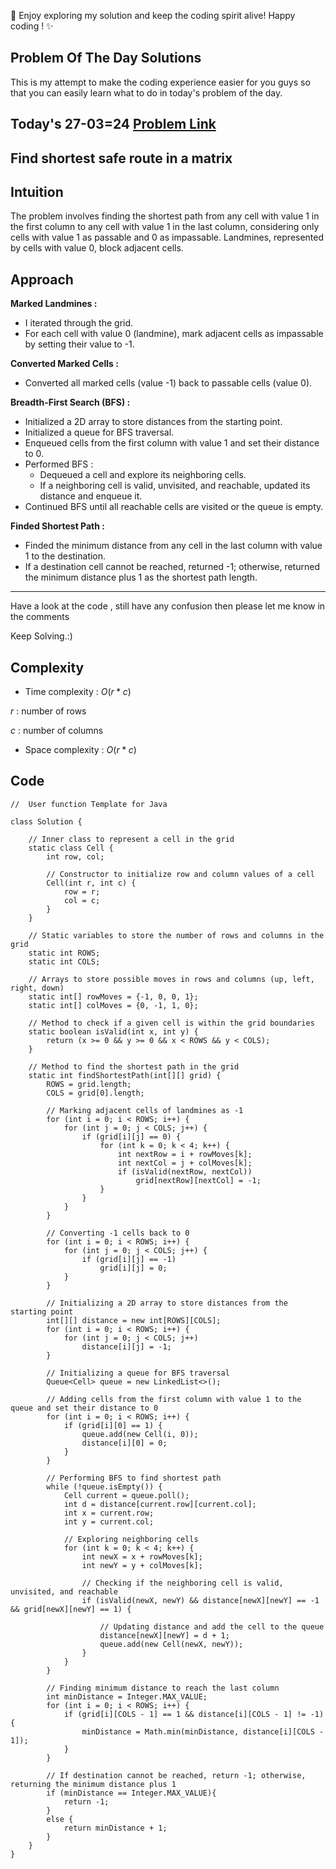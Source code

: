 🚀 Enjoy exploring my solution and keep the coding spirit alive! Happy coding ! ✨

## Problem Of The Day Solutions

This is my attempt to make the coding experience easier for you guys so that you can easily learn what to do in today's problem of the day.

## Today's 27-03=24 [Problem Link](https://www.geeksforgeeks.org/problems/find-shortest-safe-route-in-a-matrix/1)
## Find shortest safe route in a matrix

## Intuition
The problem involves finding the shortest path from any cell with value 1 in the first column to any cell with value 1 in the last column, considering only cells with value 1 as passable and 0 as impassable. Landmines, represented by cells with value 0, block adjacent cells.

## Approach

**Marked Landmines :**
- I iterated through the grid.
- For each cell with value 0 (landmine), mark adjacent cells as impassable by setting their value to -1.

**Converted Marked Cells :**
- Converted all marked cells (value -1) back to passable cells (value 0).

**Breadth-First Search (BFS) :**
   - Initialized a 2D array to store distances from the starting point.
   - Initialized a queue for BFS traversal.
   - Enqueued cells from the first column with value 1 and set their distance to 0.
   - Performed BFS :
     - Dequeued a cell and explore its neighboring cells.
     - If a neighboring cell is valid, unvisited, and reachable, updated its distance and enqueue it.
   - Continued BFS until all reachable cells are visited or the queue is empty.

**Finded Shortest Path :**
   - Finded the minimum distance from any cell in the last column with value 1 to the destination.
   - If a destination cell cannot be reached, returned -1; otherwise, returned the minimum distance plus 1 as the shortest path length.

---
Have a look at the code , still have any confusion then please let me know in the comments

Keep Solving.:)

## Complexity
- Time complexity : $O( r*c )$
<!-- Add your time complexity here, e.g. $$O())$$ -->
$r$ : number of rows

$c$ : number of columns
- Space complexity : $O( r*c )$
<!-- Add your space complexity here, e.g. $$O(n)$$ -->

## Code

```
//  User function Template for Java

class Solution {
    
    // Inner class to represent a cell in the grid
    static class Cell {
        int row, col;
        
        // Constructor to initialize row and column values of a cell
        Cell(int r, int c) {
            row = r;
            col = c;
        }
    }
    
    // Static variables to store the number of rows and columns in the grid
    static int ROWS;
    static int COLS;
    
    // Arrays to store possible moves in rows and columns (up, left, right, down)
    static int[] rowMoves = {-1, 0, 0, 1};
    static int[] colMoves = {0, -1, 1, 0};
    
    // Method to check if a given cell is within the grid boundaries
    static boolean isValid(int x, int y) {
        return (x >= 0 && y >= 0 && x < ROWS && y < COLS);
    }
    
    // Method to find the shortest path in the grid
    static int findShortestPath(int[][] grid) {
        ROWS = grid.length;
        COLS = grid[0].length;
        
        // Marking adjacent cells of landmines as -1
        for (int i = 0; i < ROWS; i++) {
            for (int j = 0; j < COLS; j++) {
                if (grid[i][j] == 0) {
                    for (int k = 0; k < 4; k++) {
                        int nextRow = i + rowMoves[k];
                        int nextCol = j + colMoves[k];
                        if (isValid(nextRow, nextCol))
                            grid[nextRow][nextCol] = -1;
                    }
                }
            }
        }
        
        // Converting -1 cells back to 0
        for (int i = 0; i < ROWS; i++) {
            for (int j = 0; j < COLS; j++) {
                if (grid[i][j] == -1)
                    grid[i][j] = 0;
            }
        }
        
        // Initializing a 2D array to store distances from the starting point
        int[][] distance = new int[ROWS][COLS];
        for (int i = 0; i < ROWS; i++) {
            for (int j = 0; j < COLS; j++)
                distance[i][j] = -1;
        }
        
        // Initializing a queue for BFS traversal
        Queue<Cell> queue = new LinkedList<>();
        
        // Adding cells from the first column with value 1 to the queue and set their distance to 0
        for (int i = 0; i < ROWS; i++) {
            if (grid[i][0] == 1) {
                queue.add(new Cell(i, 0));
                distance[i][0] = 0;
            }
        }
        
        // Performing BFS to find shortest path
        while (!queue.isEmpty()) {
            Cell current = queue.poll();
            int d = distance[current.row][current.col];
            int x = current.row;
            int y = current.col;
            
            // Exploring neighboring cells
            for (int k = 0; k < 4; k++) {
                int newX = x + rowMoves[k];
                int newY = y + colMoves[k];
                
                // Checking if the neighboring cell is valid, unvisited, and reachable
                if (isValid(newX, newY) && distance[newX][newY] == -1 && grid[newX][newY] == 1) {
                  
                    // Updating distance and add the cell to the queue
                    distance[newX][newY] = d + 1;
                    queue.add(new Cell(newX, newY));
                }
            }
        }
        
        // Finding minimum distance to reach the last column
        int minDistance = Integer.MAX_VALUE;
        for (int i = 0; i < ROWS; i++) {
            if (grid[i][COLS - 1] == 1 && distance[i][COLS - 1] != -1) {
                minDistance = Math.min(minDistance, distance[i][COLS - 1]);
            }
        }
        
        // If destination cannot be reached, return -1; otherwise, returning the minimum distance plus 1
        if (minDistance == Integer.MAX_VALUE){
            return -1;
        } 
        else {
            return minDistance + 1;
        }
    }
}
```